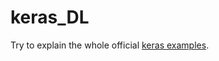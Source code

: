 # keras_DL
Try to explain the whole official [keras examples](https://github.com/keras-team/keras/tree/master/examples). 
